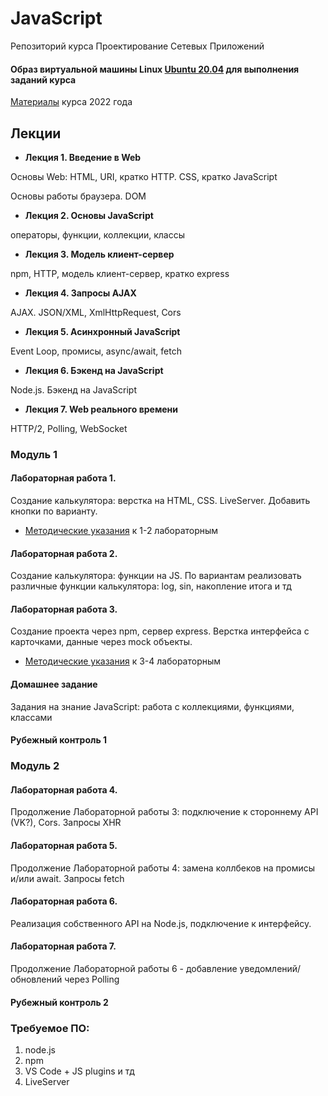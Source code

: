 # JavaScript

Репозиторий курса Проектирование Сетевых Приложений

#### Образ виртуальной машины Linux [Ubuntu 20.04](https://github.com/iu5git/Standards/blob/main/Linux/Linux.md) для выполнения заданий курса
[Материалы](Labs2022) курса 2022 года

## Лекции

* **Лекция 1. Введение в Web**

Основы Web: HTML, URI, кратко HTTP. CSS, кратко JavaScript

Основы работы браузера. DOM

* **Лекция 2. Основы JavaScript**

операторы, функции, коллекции, классы

* **Лекция 3. Модель клиент-сервер**

npm, HTTP, модель клиент-сервер, кратко express

* **Лекция 4. Запросы AJAX**

AJAX. JSON/XML, XmlHttpRequest, Cors

* **Лекция 5. Асинхронный JavaScript**

Event Loop, промисы, async/await, fetch

* **Лекция 6. Бэкенд на JavaScript** 

Node.js. Бэкенд на JavaScript

* **Лекция 7. Web реального времени**

HTTP/2, Polling, WebSocket

### Модуль 1

#### Лабораторная работа 1.

Создание калькулятора: верстка на HTML, CSS. LiveServer. Добавить кнопки по варианту.

* [Методические указания](/tutorials/calculator/Calculator-JS.md) к 1-2 лабораторным

#### Лабораторная работа 2.

Создание калькулятора: функции на JS. По вариантам реализовать различные функции калькулятора: log, sin, накопление итога и тд

#### Лабораторная работа 3.
Создание проекта через npm, сервер express. Верстка интерфейса с карточками, данные через mock объекты. 

* [Методические указания](/tutorials/lab7/lab7_tutorial.md) к 3-4 лабораторным

#### Домашнее задание

Задания на знание JavaScript: работа с коллекциями, функциями, классами

#### Рубежный контроль 1

### Модуль 2

#### Лабораторная работа 4.
Продолжение Лабораторной работы 3: подключение к стороннему API (VK?), Cors. Запросы XHR

#### Лабораторная работа 5.
Продолжение Лабораторной работы 4: замена коллбеков на промисы и/или await. Запросы fetch

#### Лабораторная работа 6.
Реализация собственного API на Node.js, подключение к интерфейсу.

#### Лабораторная работа 7.
Продолжение Лабораторной работы 6 - добавление уведомлений/обновлений через Polling

#### Рубежный контроль 2

### Требуемое ПО:
1. node.js
2. npm
3. VS Code + JS plugins и тд
4. LiveServer
